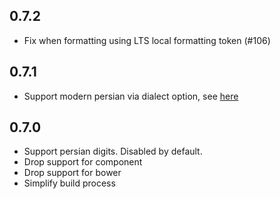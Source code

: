## 0.7.2

* Fix when formatting using LTS local formatting token (#106)

## 0.7.1

* Support modern persian via dialect option, see [here](https://github.com/jalaali/moment-jalaali/issues/101)

## 0.7.0

* Support persian digits. Disabled by default.
* Drop support for component
* Drop support for bower
* Simplify build process
